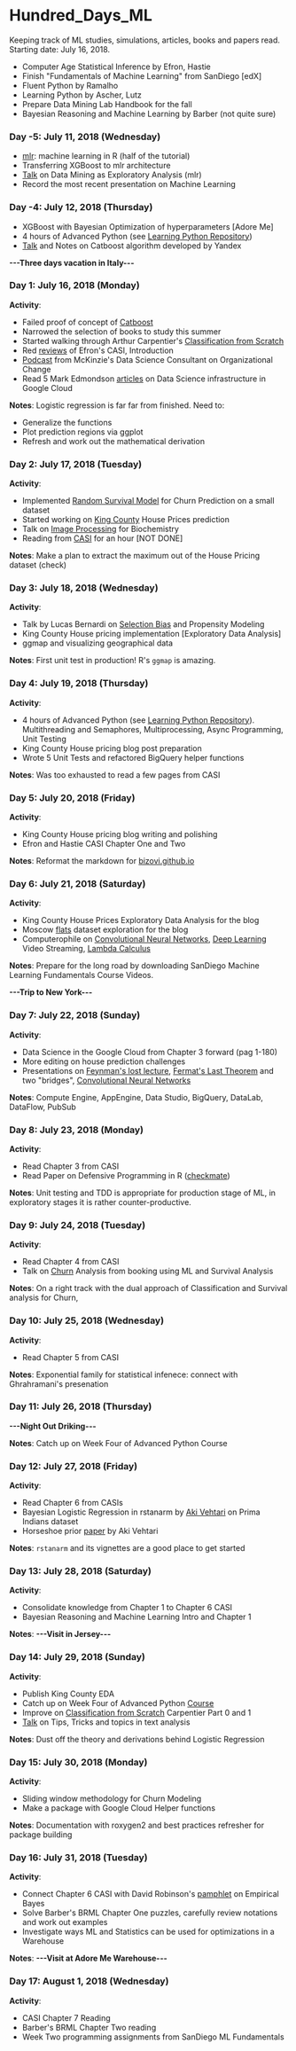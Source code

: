 # Hundred_Days_ML
Keeping track of ML studies, simulations, articles, books and papers read. Starting date: July 16, 2018.

* Computer Age Statistical Inference by Efron, Hastie
* Finish "Fundamentals of Machine Learning" from SanDiego [edX]
* Fluent Python by Ramalho
* Learning Python by Ascher, Lutz
* Prepare Data Mining Lab Handbook for the fall
* Bayesian Reasoning and Machine Learning by Barber (not quite sure)


### Day -5: July 11, 2018 (Wednesday)
* [mlr](https://github.com/mlr-org/mlr/blob/tutorial_pdf_dev/vignettes/tutorial/devel/pdf/mlr-tutorial_dev.pdf): machine learning in R (half of the tutorial)
* Transferring XGBoost to mlr architecture
* [Talk](https://www.youtube.com/watch?v=d1PnFiN6nOQ) on Data Mining as Exploratory Analysis (mlr)
* Record the most recent presentation on Machine Learning

### Day -4: July 12, 2018 (Thursday)
* XGBoost with Bayesian Optimization of hyperparameters [Adore Me]
* 4 hours of Advanced Python (see [Learning Python Repository](https://github.com/bizovi/hundred_days_ml))
* [Talk](https://www.youtube.com/watch?v=8o0e-r0B5xQ&t=647s) and Notes on Catboost algorithm developed by Yandex

**---Three days vacation in Italy---**


### Day 1: July 16, 2018 (Monday)
**Activity**: 
* Failed proof of concept of [Catboost](https://tech.yandex.com/catboost/doc/dg/concepts/r-quickstart-docpage/)
* Narrowed the selection of books to study this summer
* Started walking through Arthur Carpentier's [Classification from Scratch](https://freakonometrics.hypotheses.org/52731)
* Red [reviews](https://web.stanford.edu/~hastie/CASI_files/PDF/casi.pdf) of Efron's CASI, Introduction
* [Podcast](https://www.buzzsprout.com/147669/744363) from McKinzie's Data Science Consultant on Organizational Change
* Read 5 Mark Edmondson [articles](http://code.markedmondson.me/) on Data Science infrastructure in Google Cloud

**Notes**: Logistic regression is far far from finished. Need to:
* Generalize the functions
* Plot prediction regions via ggplot
* Refresh and work out the mathematical derivation


### Day 2: July 17, 2018 (Tuesday)

**Activity**:
* Implemented [Random Survival Model](https://kogalur.github.io/randomForestSRC/) for Churn Prediction on a small dataset
* Started working on [King County](https://www.kaggle.com/harlfoxem/housesalesprediction/kernels) House Prices prediction
* Talk on [Image Processing](https://www.youtube.com/watch?v=3HOulHAUhQw) for Biochemistry
* Reading from [CASI](http://web.stanford.edu/~hastie/CASI/order.html) for an hour [NOT DONE]

**Notes**: Make a plan to extract the maximum out of the House Pricing dataset (check)


### Day 3: July 18, 2018 (Wednesday)

**Activity**:
* Talk by Lucas Bernardi on [Selection Bias](https://www.youtube.com/watch?v=3ZWCKr0vDtc&index=82&list=PLYEK5GJ_Xl7OPrucJhQ32RjafRyEdt5iT) and Propensity Modeling
* King County House pricing implementation [Exploratory Data Analysis]
* ggmap and visualizing geographical data

**Notes**: First unit test in production! R's `ggmap` is amazing.


### Day 4: July 19, 2018 (Thursday)

**Activity**:
* 4 hours of Advanced Python (see [Learning Python Repository](https://github.com/bizovi/hundred_days_ml)). Multithreading and Semaphores, Multiprocessing, Async Programming, Unit Testing
* King County House pricing blog post preparation
* Wrote 5 Unit Tests and refactored BigQuery helper functions

**Notes**: Was too exhausted to read a few pages from CASI


### Day 5: July 20, 2018 (Friday)

**Activity**:
* King County House pricing blog writing and polishing
* Efron and Hastie CASI Chapter One and Two

**Notes**: Reformat the markdown for [bizovi.github.io](https://bizovi.github.io)

### Day 6: July 21, 2018 (Saturday)

**Activity**:
* King County House Prices Exploratory Data Analysis for the blog
* Moscow [flats](https://www.coursera.org/learn/ekonometrika) dataset exploration for the blog
* Computerophile on [Convolutional Neural Networks](https://www.youtube.com/watch?v=BFdMrDOx_CM), [Deep Learning](https://www.youtube.com/watch?v=TJlAxW-2nmI) Video Streaming, [Lambda Calculus](https://www.youtube.com/watch?v=eis11j_iGMs)

**Notes**: Prepare for the long road by downloading SanDiego Machine Learning Fundamentals Course Videos.

**---Trip to New York---**

### Day 7: July 22, 2018 (Sunday)

**Activity**:
* Data Science in the Google Cloud from Chapter 3 forward (pag 1-180)
* More editing on house prediction challenges
* Presentations on [Feynman's lost lecture](https://www.youtube.com/watch?v=xdIjYBtnvZU), [Fermat's Last Theorem](https://www.youtube.com/watch?v=nUN4NDVIfVI&t=1489s) and two "bridges", [Convolutional Neural Networks](https://www.youtube.com/watch?v=py5byOOHZM8)

**Notes**: Compute Engine, AppEngine, Data Studio, BigQuery, DataLab, DataFlow, PubSub


### Day 8: July 23, 2018 (Monday)

**Activity**:
* Read Chapter 3 from CASI
* Read Paper on Defensive Programming in R ([checkmate](https://mllg.github.io/checkmate/))

**Notes**: Unit testing and TDD is appropriate for production stage of ML, in exploratory stages it is rather counter-productive.


### Day 9: July 24, 2018 (Tuesday)

**Activity**:
* Read Chapter 4 from CASI
* Talk on [Churn](https://www.youtube.com/watch?v=Fa3Ha6QYp3o&t=1504s) Analysis from booking using ML and Survival Analysis

**Notes**: On a right track with the dual approach of Classification and Survival analysis for Churn,


### Day 10: July 25, 2018 (Wednesday)

**Activity**:
* Read Chapter 5 from CASI

**Notes**: Exponential family for statistical infenece: connect with Ghrahramani's presenation

### Day 11: July 26, 2018 (Thursday)

**---Night Out Driking---**

**Notes**: Catch up on Week Four of Advanced Python Course

### Day 12: July 27, 2018 (Friday)

**Activity**:
* Read Chapter 6 from CASIs
* Bayesian Logistic Regression in rstanarm by [Aki Vehtari](https://www.kaggle.com/avehtari/bayesian-logistic-regression-with-rstanarm) on Prima Indians dataset
* Horseshoe prior [paper](https://arxiv.org/abs/1610.05559) by Aki Vehtari

**Notes**: `rstanarm` and its vignettes are a good place to get started

### Day 13: July 28, 2018 (Saturday)

**Activity**:
* Consolidate knowledge from Chapter 1 to Chapter 6 CASI
* Bayesian Reasoning and Machine Learning Intro and Chapter 1

**Notes**: **---Visit in Jersey---**


### Day 14: July 29, 2018 (Sunday)

**Activity**:
* Publish King County EDA
* Catch up on Week Four of Advanced Python [Course](http://cursuri.telacad.ro/)
* Improve on [Classification from Scratch](https://freakonometrics.hypotheses.org/52731) Carpentier Part 0 and 1
* [Talk](https://www.youtube.com/watch?v=KFE039xtYJU) on Tips, Tricks and topics in text analysis

**Notes**: Dust off the theory and derivations behind Logistic Regression

### Day 15: July 30, 2018 (Monday)

**Activity**:
* Sliding window methodology for Churn Modeling
* Make a package with Google Cloud Helper functions

**Notes**: Documentation with roxygen2 and best practices refresher for package building


### Day 16: July 31, 2018 (Tuesday)

**Activity**:
* Connect Chapter 6 CASI with David Robinson's [pamphlet](http://varianceexplained.org/r/empirical_bayes_baseball/) on Empirical Bayes
* Solve Barber's BRML Chapter One puzzles, carefully review notations and work out examples
* Investigate ways ML and Statistics can be used for optimizations in a Warehouse 

**Notes**: **---Visit at Adore Me Warehouse---**

### Day 17: August 1, 2018 (Wednesday)

**Activity**:
* CASI Chapter 7 Reading
* Barber's BRML Chapter Two reading
* Week Two programming assignments from SanDiego ML Fundamentals






